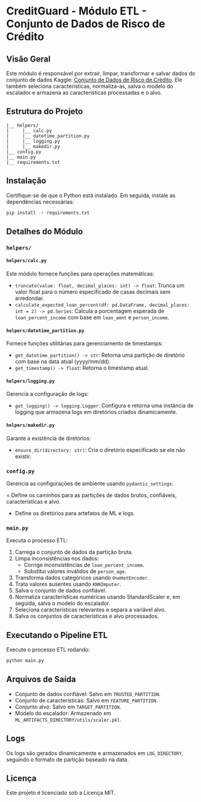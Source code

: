 # CreditGuard - Módulo ETL - Conjunto de Dados de Risco de Crédito

## Visão Geral
Este módulo é responsável por extrair, limpar, transformar e salvar dados do conjunto de dados Kaggle: [Conjunto de Dados de Risco de Crédito](https://www.kaggle.com/datasets/laotse/credit-risk-dataset). Ele também seleciona características, normaliza-as, salva o modelo do escalador e armazena as características processadas e o alvo.

## Estrutura do Projeto
```
|__ helpers/
|     |__ calc.py
|     |__ datetime_partition.py
|     |__ logging.py
|     |__ makedir.py
|__ config.py
|__ main.py
|__ requirements.txt
```

## Instalação
Certifique-se de que o Python está instalado. Em seguida, instale as dependências necessárias:

```sh
pip install -r requirements.txt
```

## Detalhes do Módulo
### `helpers/`
#### ``helpers/calc.py``
Este módulo fornece funções para operações matemáticas:

- ``truncate(value: float, decimal_places: int) -> float``: Trunca um valor float para o número especificado de casas decimais sem arredondar.
- ``calculate_expected_loan_percent(df: pd.DataFrame, decimal_places: int = 2) -> pd.Series``: Calcula a porcentagem esperada de ``loan_percent_income`` com base em ``loan_amnt`` e ``person_income``.
#### ``helpers/datetime_partition.py``
Fornece funções utilitárias para gerenciamento de timestamps:

- ``get_datetime_partition() -> str``: Retorna uma partição de diretório com base na data atual (yyyy/mm/dd).
- ``get_timestamp() -> float``: Retorna o timestamp atual.
#### ``helpers/logging.py``
Gerencia a configuração de logs:

- ``get_logging() -> logging.Logger``: Configura e retorna uma instância de logging que armazena logs em diretórios criados dinamicamente.

#### ``helpers/makedir.py``
Garante a existência de diretórios:

- ``ensure_dir(directory: str)``: Cria o diretório especificado se ele não existir.

### ``config.py``
Gerencia as configurações de ambiente usando ``pydantic_settings``:

= Define os caminhos para as partições de dados brutos, confiáveis, características e alvo.
- Define os diretórios para artefatos de ML e logs.

### ``main.py``
Executa o processo ETL:

1. Carrega o conjunto de dados da partição bruta.
2. Limpa inconsistências nos dados:
    - Corrige inconsistências de ``loan_percent_income``.
    - Substitui valores inválidos de ``person_age``.
3. Transforma dados categóricos usando ``OneHotEncoder``.
4. Trata valores ausentes usando ``KNNImputer``.
5. Salva o conjunto de dados confiável.
6. Normaliza características numéricas usando StandardScaler e, em seguida, salva o modelo do escalador.
7. Seleciona características relevantes e separa a variável alvo.
8. Salva os conjuntos de características e alvo processados.

## Executando o Pipeline ETL
Execute o processo ETL rodando:

```sh
python main.py
```
## Arquivos de Saída
- Conjunto de dados confiável: Salvo em ``TRUSTED_PARTITION``.
- Conjunto de características: Salvo em ``FEATURE_PARTITION``.
- Conjunto alvo: Salvo em ``TARGET_PARTITION``.
- Modelo do escalador: Armazenado em ``ML_ARTIFACTS_DIRECTORY/utils/scaler.pkl``.
## Logs
Os logs são gerados dinamicamente e armazenados em ``LOG_DIRECTORY``, seguindo o formato de partição baseado na data.

## Licença
Este projeto é licenciado sob a Licença MIT.